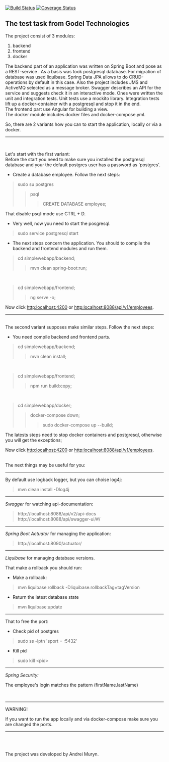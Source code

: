 [![Build Status](https://www.travis-ci.org/Andrewka-Java/simplewebapp.svg?branch=master)](https://www.travis-ci.org/Andrewka-Java/simplewebapp)
[![Coverage Status](https://coveralls.io/repos/github/Andrewka-Java/simplewebapp/badge.svg?branch=master)](https://coveralls.io/github/Andrewka-Java/simplewebapp?branch=master)

The test task from Godel Technologies
---


The project consist of 3 modules:

1.  backend
2.  frontend
3.  docker


The backend part of an application was written on Spring Boot and pose as a REST-service
. As a basis was took postgresql database. For migration of database was used liquibase.
Spring Data JPA allows to do CRUD-operations by default in this case.
Also the project includes JMS and ActiveMQ selected as a message broker. 
Swagger describes an API for the service and suggests check it in an interactive mode. 
Ones were written the unit and integration tests. Unit tests use a mockito library. 
Integration tests lift up a docker-container with a postgresql and stop it in the end.
<br>
The frontend part use Angular for building a view.
<br>
The docker module includes docker files and docker-compose.yml.


So, there are 2 variants how you can to start the application, locally or via a docker.

---
<br>

Let's start with the first variant:
<br>
Before the start you need to make sure you installed the postgresql database and 
your the default postgres user has a password as 'postgres'.

* Create a database employee. Follow the next steps:
>sudo su postgres
>>psql
>>>CREATE DATABASE employee; 

That disable psql-mode use CTRL + D.

* Very well, now you need to start the posgresql.
>sudo service postgresql start  

* The next steps concern the application. You should to compile the backend and frontend modules and run them.
> cd simplewebapp/backend;
>>mvn clean spring-boot:run;


<br>

>cd simplewebapp/frontend;
>>ng serve -o;

Now click <http:localhost:4200> or <http:localhost:8088/api/v1/employees>.

---
<br>
The second variant supposes make similar steps. Follow the next steps:


* You need compile backend and frontend parts.
> cd simplewebapp/backend;
>>mvn clean install;


<br>

>cd simplewebapp/frontend;
>>npm run build:copy;

<br>

>cd simplewebapp/docker;
>> docker-compose down;
>>>sudo docker-compose up --build; 

The latests steps need to stop docker containers and postgresql, otherwise you will get the exceptions;

Now click <http:localhost:4200> or <http:localhost:8088/api/v1/employees>.

<br>
The next things may be useful for you:

---
By default use logback logger, but you can choise log4j:
> mvn clean install -Dlog4j

---
_Swagger_ for watching api-documentation:
> http://localhost:8088/api/v2/api-docs
> http://localhost:8088/api/swagger-ui/#/

---
_Spring Boot Actuator_ for managing the application:
>http://localhost:8090/actuator/

---
_Liquibase_ for managing database versions.

That make a rollback you should run: 
* Make a rollback:
> mvn liquibase:rollback -Dliquibase.rollbackTag=tagVersion
* Return the latest database state
> mvn liquibase:update

---
That to free the port:

* Check pid of postgres
> sudo ss -lptn 'sport = :5432'

* Kill pid
> sudo kill \<pid>

---
_Spring Security:_

The employee's login matches the pattern (firstName.lastName)

<br>

---
WARNING!

If you want to run the app locally and via docker-compose make sure you are changed the ports.




---
<br>
<br>

The project was developed by Andrei Muryn.
